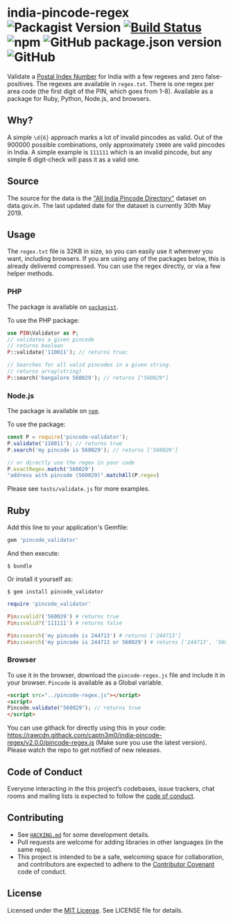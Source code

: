 # india-pincode-regex ![Packagist Version](https://img.shields.io/packagist/v/captn3m0/pincode?style=plastic) [![Build Status](https://travis-ci.org/captn3m0/india-pincode-regex.svg?branch=master)](https://travis-ci.org/captn3m0/india-pincode-regex) ![npm](https://img.shields.io/npm/v/pincode-validator?style=plastic) ![GitHub package.json version](https://img.shields.io/github/package-json/v/captn3m0/india-pincode-regex?style=plastic) ![GitHub](https://img.shields.io/github/license/captn3m0/india-pincode-regex?style=plastic)

Validate a [Postal Index Number][wiki] for India with a few regexes and zero false-positives. The regexes are available in `regex.txt`. There is one regex per area code (the first digit of the PIN, which goes from 1-8). Available as a package for Ruby, Python, Node.js, and browsers.

## Why?

A simple `\d{6}` approach marks a lot of invalid pincodes as valid. Out of the 900000 possible combinations, only approximately `19000` are valid pincodes in India. A simple example is `111111` which is an invalid pincode, but any simple 6 digit-check will pass it as a valid one.

## Source

The source for the data is the ["All India Pincode Directory"](https://data.gov.in/resources/all-india-pincode-directory) dataset on data.gov.in. The last updated date for the dataset is currently 30th May 2019.

## Usage

The `regex.txt` file is 32KB in size, so you can easily use it wherever you want, including browsers. If you are using any of the packages below, this is already delivered compressed. You can use the regex directly, or via a few helper methods.

### PHP

The package is available on [`packagist`](https://packagist.org/packages/captn3m0/pincode).

To use the PHP package:

```php
use PIN\Validator as P;
// validates a given pincode
// returns boolean
P::validate('110011'); // returns true;

// Searches for all valid pincodes in a given string.
// returns array(string)
P::search('bangalore 560029'); // returns ["560029"]
```

### Node.js

The package is available on [`npm`](https://www.npmjs.com/package/pincode-validator).

To use the package:

```js
const P = require('pincode-validator');
P.validate('110011'); // returns true
P.search('my pincode is 560029'); // returns ['560029']

// or directly use the regex in your code
P.exactRegex.match('560029')
"address with pincode (560029)".matchAll(P.regex)
````

Please see `tests/validate.js` for more examples.

## Ruby

Add this line to your application's Gemfile:

```ruby
gem 'pincode_validator'
```

And then execute:

    $ bundle

Or install it yourself as:

    $ gem install pincode_validator

```ruby
require 'pincode_validator'

Pin::valid?('560029') # returns true
Pin::valid?('111111') # returns false

Pin::search('my pincode is 244713') # returns ['244713']
Pin::search('my pincode is 244713 or 560029') # returns ['244713', '560029']
```

### Browser

To use it in the browser, download the `pincode-regex.js` file and include it in your browser. `Pincode` is available as a Global variable.

```html
<script src="../pincode-regex.js"></script>
<script>
Pincode.validate("560029"); // returns true
</script>
```

You can use githack for directly using this in your code: <https://rawcdn.githack.com/captn3m0/india-pincode-regex/v2.0.0/pincode-regex.js> (Make sure you use the latest version). Please watch the repo to get notified of new releases.

## Code of Conduct

Everyone interacting in the this project’s codebases, issue trackers, chat rooms and mailing lists is expected to follow the [code of conduct](https://github.com/captn3m0/outliner/blob/master/CODE_OF_CONDUCT.md).

## Contributing

- See [`HACKING.md`](HACKING.md) for some development details.
- Pull requests are welcome for adding libraries in other languages (in the same repo).
- This project is intended to be a safe, welcoming space for collaboration, and contributors are expected to adhere to the [Contributor Covenant](http://contributor-covenant.org) code of conduct.

## License

Licensed under the [MIT License](https://nemo.mit-license.org/). See LICENSE file for details.

[wiki]: https://en.wikipedia.org/wiki/Postal_Index_Number
